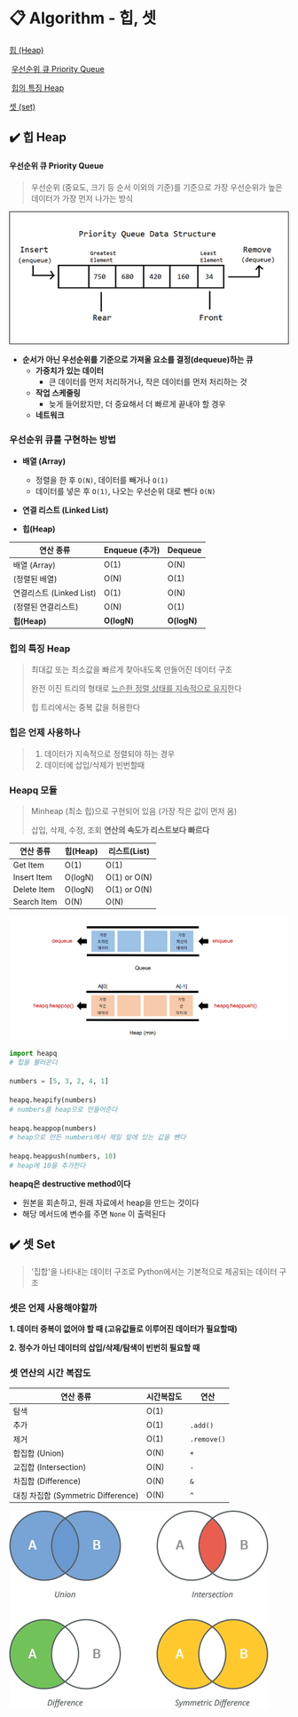 # 📋 Algorithm - 힙, 셋

[힙 (Heap)](#%EF%B8%8F-힙-heap)

​	[우선순위 큐 Priority Queue](#우선순위-큐-priority-queue)

​	[힙의 특징 Heap](#힙의-특징-heap)

[셋 (set)](#%EF%B8%8F-셋-set)





##  ✔️ 힙 Heap

#### 우선순위 큐 Priority Queue

> 우선순위 (중요도, 크기 등 순서 이외의 기준)를 기준으로 가장 우선순위가 높은 데이터가 가장 먼저 나가는 방식

![priority-queue](algorithm_6.assets/priority-queue.png)

- **순서가 아닌 우선순위를 기준으로 가져올 요소를 결정(dequeue)하는 큐**
  - **가중치가 있는 데이터**
    - 큰 데이터를 먼저 처리하거나, 작은 데이터를 먼저 처리하는 것
  - **작업 스케줄링**
    - 늦게 들어왔지만, 더 중요해서 더 빠르게 끝내야 할 경우
  - **네트워크**



### 우선순위 큐를 구현하는 방법

- **배열 (Array)**
  - 정렬을 한 후 `O(N)`, 데이터를 빼거나 `O(1)`
  - 데이터를 넣은 후 `O(1)`, 나오는 우선순위 대로 뺀다 `O(N)`

- **연결 리스트 (Linked List)**

- **힙(Heap)**

| 연산 종류                | Enqueue (추가) | Dequeue     |
| ------------------------ | -------------- | ----------- |
| 배열 (Array)             | O(1)           | O(N)        |
| (정렬된 배열)            | O(N)           | O(1)        |
| 연결리스트 (Linked List) | O(1)           | O(N)        |
| (정렬된 연결리스트)      | O(N)           | O(1)        |
| **힙(Heap)**             | **O(logN)**    | **O(logN)** |



### 힙의 특징 Heap

> 최대값 또는 최소값을 빠르게 찾아내도록 만들어진 데이터 구조
>
> 완전 이진 트리의 형태로 <u>느슨한 정렬 상태를 지속적으로 유지</u>한다
>
> 힙 트리에서는 중복 값을 허용한다



### 힙은 언제 사용하나

> 1. 데이터가 지속적으로 정렬되야 하는 경우
> 2. 데이터에 삽입/삭제가 빈번할때



### Heapq 모듈

> Minheap (최소 힙)으로 구현되어 있음 (가장 작은 값이 먼저 옴)
>
> 삽입, 삭제, 수정, 조회 **연산의 속도가 리스트보다 빠르다**

| 연산 종류   | 힙(Heap) | 리스트(List) |
| ----------- | -------- | ------------ |
| Get Item    | O(1)     | O(1)         |
| Insert Item | O(logN)  | O(1) or O(N) |
| Delete Item | O(logN)  | O(1) or O(N) |
| Search Item | O(N)     | O(N)         |

![heapq](algorithm_6.assets/heapq.png)

```python
import heapq
# 힙을 불러온다

numbers = [5, 3, 2, 4, 1]

heapq.heapify(numbers)
# numbers를 heap으로 만들어준다

heapq.heappop(numbers)
# heap으로 만든 numbers에서 제일 앞에 있는 값을 뺀다

heapq.heappush(numbers, 10)
# heap에 10을 추가한다
```

**heapq은 destructive method이다**

- 원본을 회손하고, 원래 자료에서 heap을 만드는 것이다
- 해당 메서드에 변수를 주면 `None` 이 출력된다







## ✔️ 셋 Set

> '집합'을 나타내는 데이터 구조로 Python에서는 기본적으로 제공되는 데이터 구조
>

### 셋은 언제 사용해야할까

**1. 데이터 중복이 없어야 할 때 (고유값들로 이루어진 데이터가 필요할때)**

**2. 정수가 아닌 데이터의 삽입/삭제/탐색이 빈번히 필요할 때**



### 셋 연산의 시간 복잡도

| 연산 종류                          | 시간복잡도 | 연산        |
| ---------------------------------- | ---------- | ----------- |
| 탐색                               | O(1)       |             |
| 추가                               | O(1)       | `.add()`    |
| 제거                               | O(1)       | `.remove()` |
| 합집합 (Union)                     | O(N)       | `+`         |
| 교집합 (Intersection)              | O(N)       | `-`         |
| 차집합 (Difference)                | O(N)       | `&`         |
| 대칭 차집합 (Symmetric Difference) | O(N)       | `^`         |

![Set](algorithm_6.assets/Set.png)
